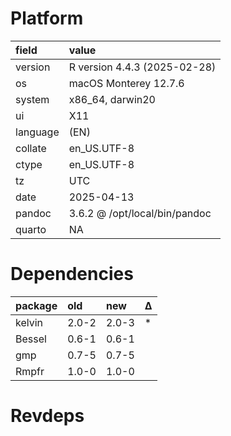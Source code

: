 # Platform

|field    |value                         |
|:--------|:-----------------------------|
|version  |R version 4.4.3 (2025-02-28)  |
|os       |macOS Monterey 12.7.6         |
|system   |x86_64, darwin20              |
|ui       |X11                           |
|language |(EN)                          |
|collate  |en_US.UTF-8                   |
|ctype    |en_US.UTF-8                   |
|tz       |UTC                           |
|date     |2025-04-13                    |
|pandoc   |3.6.2 @ /opt/local/bin/pandoc |
|quarto   |NA                            |

# Dependencies

|package |old   |new   |Δ  |
|:-------|:-----|:-----|:--|
|kelvin  |2.0-2 |2.0-3 |*  |
|Bessel  |0.6-1 |0.6-1 |   |
|gmp     |0.7-5 |0.7-5 |   |
|Rmpfr   |1.0-0 |1.0-0 |   |

# Revdeps

